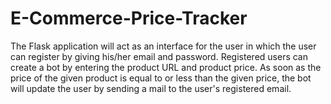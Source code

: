 # E-Commerce-Price-Tracker

The Flask application will act as an interface for the user in which the user can register by giving his/her email and password. Registered users can create a bot by entering the product URL and product price. As soon as the price of the given product is equal to or less than the given price, the bot will update the user by sending a mail to the user's registered email.



